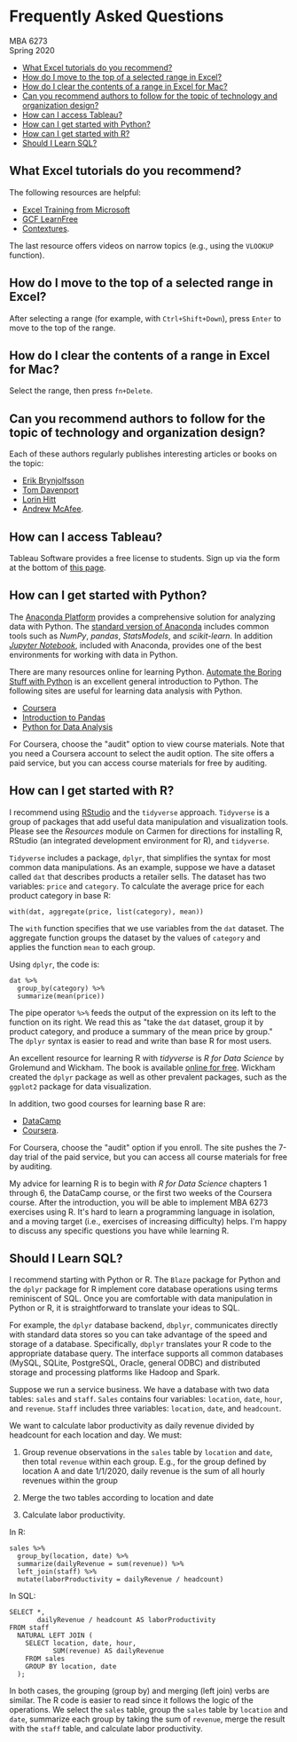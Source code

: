 # Frequently Asked Questions
MBA 6273 \
Spring 2020

-   [What Excel tutorials do you recommend?](#what-excel-tutorials-do-you-recommend)
-   [How do I move to the top of a selected range in Excel?](#how-do-i-move-to-the-top-of-a-selected-range-in-excel)
-   [How do I clear the contents of a range in Excel for Mac?](#how-do-i-clear-the-contents-of-a-range-in-excel-for-mac)
-   [Can you recommend authors to follow for the topic of technology and organization design?](#can-you-recommend-authors-to-follow-for-the-topic-of-technology-and-organization-design)
-   [How can I access Tableau?](#how-can-i-access-tableau)
-   [How can I get started with Python?](#how-can-i-get-started-with-python)
-   [How can I get started with R?](#how-can-i-get-started-with-r)
-   [Should I Learn SQL?](#should-i-learn-sql)

## What Excel tutorials do you recommend?

The following resources are helpful:

-   [Excel Training from Microsoft](https://support.office.com/en-us/article/Excel-training-9bc05390-e94c-46af-a5b3-d7c22f6990bb)
-   [GCF LearnFree](https://www.gcflearnfree.org/excel2016/)
-   [Contextures](http://www.contextures.com/index.html).

The last resource offers videos on narrow topics (e.g., using the `VLOOKUP` function).

## How do I move to the top of a selected range in Excel?

After selecting a range (for example, with `Ctrl+Shift+Down`), press `Enter` to move to the top of the range.

## How do I clear the contents of a range in Excel for Mac?

Select the range, then press `fn+Delete`.

## Can you recommend authors to follow for the topic of technology and organization design?

Each of these authors regularly publishes interesting articles or books on the topic:

-   [Erik Brynjolfsson](http://ebusiness.mit.edu/erik/)
-   [Tom Davenport](http://www.tomdavenport.com/)
-   [Lorin Hitt](http://iecon.net/)
-   [Andrew McAfee](http://andrewmcafee.org/).

## How can I access Tableau?

Tableau Software provides a free license to students. Sign up via the form at the bottom of [this page](https://www.tableau.com/academic/students).

## How can I get started with Python?

The [Anaconda Platform](https://www.anaconda.com/what-is-anaconda/) provides a comprehensive solution for analyzing data with Python. The [standard version of Anaconda](https://www.anaconda.com/download/) includes common tools such as *NumPy*, *pandas*, *StatsModels*, and *scikit-learn*. In addition [*Jupyter Notebook*](http://jupyter.org), included with Anaconda, provides one of the best environments for working with data in Python.

There are many resources online for learning Python. [Automate the Boring Stuff with Python](https://automatetheboringstuff.com/) is an excellent general introduction to Python. The following sites are useful for learning data analysis with Python.

-   [Coursera](https://www.coursera.org/learn/python-data-analysis)
-   [Introduction to Pandas](http://nbviewer.jupyter.org/github/fonnesbeck/Bios8366/blob/master/notebooks/Section2_1-Introduction-to-Pandas.ipynb)
-   [Python for Data Analysis](http://shop.oreilly.com/product/0636920023784.do)

For Coursera, choose the "audit" option to view course materials. Note that you need a Coursera account to select the audit option. The site offers a paid service, but you can access course materials for free by auditing.

## How can I get started with R?

I recommend using [RStudio](https://rstudio.com/products/rstudio/#rstudio-desktop) and the `tidyverse` approach. `Tidyverse` is a group of packages that add useful data manipulation and visualization tools. Please see the *Resources* module on Carmen for directions for installing R, RStudio (an integrated development environment for R), and `tidyverse`.

`Tidyverse` includes a package, `dplyr`, that simplifies the syntax for most common data manipulations. As an example, suppose we have a dataset called `dat` that describes products a retailer sells. The dataset has two variables: `price` and `category`. To calculate the average price for each product category in base R:

``` {.r}
with(dat, aggregate(price, list(category), mean))
```

The `with` function specifies that we use variables from the `dat` dataset. The aggregate function groups the dataset by the values of `category` and applies the function `mean` to each group.

Using `dplyr`, the code is:

``` {.r}
dat %>%
  group_by(category) %>%
  summarize(mean(price))
```

The pipe operator `%>%` feeds the output of the expression on its left to the function on its right. We read this as "take the `dat` dataset, group it by product category, and produce a summary of the mean price by group." The `dplyr` syntax is easier to read and write than base R for most users.

An excellent resource for learning R with *tidyverse* is *R for Data Science* by Grolemund and Wickham. The book is available [online for free](http://r4ds.had.co.nz). Wickham created the `dplyr` package as well as other prevalent packages, such as the `ggplot2` package for data visualization.

In addition, two good courses for learning base R are:

-   [DataCamp](https://www.datacamp.com/courses/free-introduction-to-r)
-   [Coursera](https://www.coursera.org/learn/r-programming).

For Coursera, choose the "audit" option if you enroll. The site pushes the 7-day trial of the paid service, but you can access all course materials for free by auditing.

My advice for learning R is to begin with *R for Data Science* chapters 1 through 6, the DataCamp course, or the first two weeks of the Coursera course. After the introduction, you will be able to implement MBA 6273 exercises using R. It's hard to learn a programming language in isolation, and a moving target (i.e., exercises of increasing difficulty) helps. I'm happy to discuss any specific questions you have while learning R.

## Should I Learn SQL?

I recommend starting with Python or R. The `Blaze` package for Python and the `dplyr` package for R implement core database operations using terms reminiscent of SQL. Once you are comfortable with data manipulation in Python or R, it is straightforward to translate your ideas to SQL.

For example, the `dplyr` database backend, `dbplyr`, communicates directly with standard data stores so you can take advantage of the speed and storage of a database. Specifically, `dbplyr` translates your R code to the appropriate database query. The interface supports all common databases (MySQL, SQLite, PostgreSQL, Oracle, general ODBC) and distributed storage and processing platforms like Hadoop and Spark.

Suppose we run a service business. We have a database with two data tables: `sales` and `staff`. `Sales` contains four variables: `location`, `date`, `hour`, and `revenue`. `Staff` includes three variables: `location`, `date`, and `headcount`.

We want to calculate labor productivity as daily revenue divided by headcount for each location and day. We must:

1.  Group revenue observations in the `sales` table by `location` and `date`, then total `revenue` within each group. E.g., for the group defined by location A and date 1/1/2020, daily revenue is the sum of all hourly revenues within the group

2.  Merge the two tables according to location and date

3.  Calculate labor productivity.

In R:

``` {.r}
sales %>% 
  group_by(location, date) %>%
  summarize(dailyRevenue = sum(revenue)) %>%
  left_join(staff) %>%
  mutate(laborProductivity = dailyRevenue / headcount)
```

In SQL:

``` {.sql}
SELECT *,
       dailyRevenue / headcount AS laborProductivity
FROM staff
  NATURAL LEFT JOIN (
    SELECT location, date, hour,
           SUM(revenue) AS dailyRevenue
    FROM sales
    GROUP BY location, date
  );
```

In both cases, the grouping (group by) and merging (left join) verbs are similar. The R code is easier to read since it follows the logic of the operations. We select the `sales` table, group the `sales` table by `location` and `date`, summarize each group by taking the sum of `revenue`, merge the result with the `staff` table, and calculate labor productivity.

